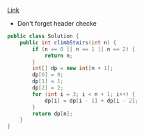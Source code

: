 [Link](https://leetcode.com/problems/climbing-stairs/)

* Don't forget header checke 

```java
public class Solution {
    public int climbStairs(int n) {
        if (n == 0 || n == 1 || n == 2) {
            return n;
        }
        int[] dp = new int[n + 1];
        dp[0] = 0;
        dp[1] = 1;
        dp[2] = 2;
        for (int i = 3; i < n + 1; i++) {
            dp[i] = dp[i - 1] + dp[i - 2];
        }
        return dp[n];
    }
}
```
